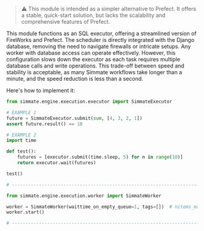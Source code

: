 > :warning: This module is intended as a simpler alternative to Prefect. It offers a stable, quick-start solution, but lacks the scalability and comprehensive features of Prefect.

This module functions as an SQL executor, offering a streamlined version of FireWorks and Prefect. The scheduler is directly integrated with the Django database, removing the need to navigate firewalls or intricate setups. Any worker with database access can operate effectively. However, this configuration slows down the executor as each task requires multiple database calls and write operations. This trade-off between speed and stability is acceptable, as many Simmate workflows take longer than a minute, and the speed reduction is less than a second.

Here's how to implement it:

```python
from simmate.engine.execution.executor import SimmateExecutor

# EXAMPLE 1
future = SimmateExecutor.submit(sum, [4, 3, 2, 1])
assert future.result() == 10

# EXAMPLE 2
import time

def test():
    futures = [executor.submit(time.sleep, 5) for n in range(10)]
    return executor.wait(futures)

test()

# ----------------------------------------------------------------------------

from simmate.engine.execution.worker import SimmateWorker

worker = SimmateWorker(waittime_on_empty_queue=1, tags=[])  # nitems_max=1
worker.start()

# ----------------------------------------------------------------------------
```